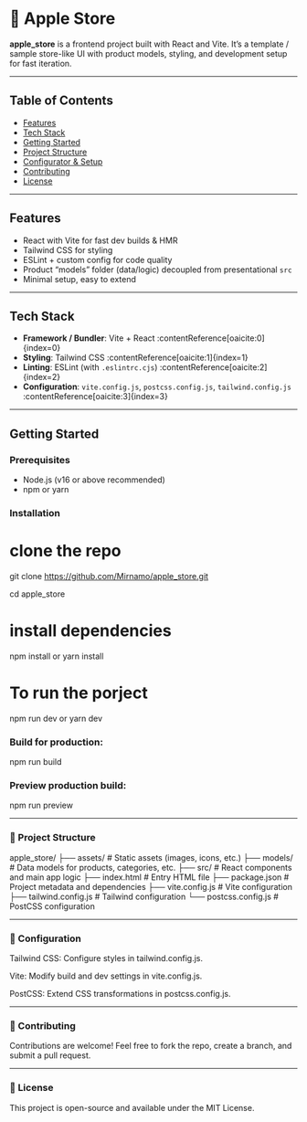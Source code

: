 # 🍎 Apple Store

**apple_store** is a frontend project built with React and Vite. It’s a template / sample store-like UI with product models, styling, and development setup for fast iteration.

---

## Table of Contents

- [Features](#features)  
- [Tech Stack](#tech-stack)  
- [Getting Started](#getting-started)  
- [Project Structure](#project-structure)
- [Configurator & Setup](#configurator--setup) 
- [Contributing](#contributing) 
- [License](#license)

---

## Features

- React with Vite for fast dev builds & HMR  
- Tailwind CSS for styling  
- ESLint + custom config for code quality  
- Product “models” folder (data/logic) decoupled from presentational `src`  
- Minimal setup, easy to extend

---

## Tech Stack

- **Framework / Bundler**: Vite + React :contentReference[oaicite:0]{index=0}  
- **Styling**: Tailwind CSS :contentReference[oaicite:1]{index=1}  
- **Linting**: ESLint (with `.eslintrc.cjs`) :contentReference[oaicite:2]{index=2}  
- **Configuration**: `vite.config.js`, `postcss.config.js`, `tailwind.config.js` :contentReference[oaicite:3]{index=3}

---

## Getting Started

### Prerequisites

- Node.js (v16 or above recommended)  
- npm or yarn  

### Installation

# clone the repo
git clone https://github.com/Mirnamo/apple_store.git

cd apple_store

# install dependencies

npm install
or
yarn install

# To run the porject

npm run dev
or
yarn dev

### Build for production:

npm run build

### Preview production build:

npm run preview

---

### 📂 Project Structure
apple_store/
├── assets/              # Static assets (images, icons, etc.)
├── models/              # Data models for products, categories, etc.
├── src/                 # React components and main app logic
├── index.html           # Entry HTML file
├── package.json         # Project metadata and dependencies
├── vite.config.js       # Vite configuration
├── tailwind.config.js   # Tailwind configuration
└── postcss.config.js    # PostCSS configuration

---

### 🔧 Configuration

Tailwind CSS: Configure styles in tailwind.config.js.

Vite: Modify build and dev settings in vite.config.js.

PostCSS: Extend CSS transformations in postcss.config.js.

---

### 🤝 Contributing

Contributions are welcome!
Feel free to fork the repo, create a branch, and submit a pull request.

---

### 📜 License

This project is open-source and available under the MIT License.
